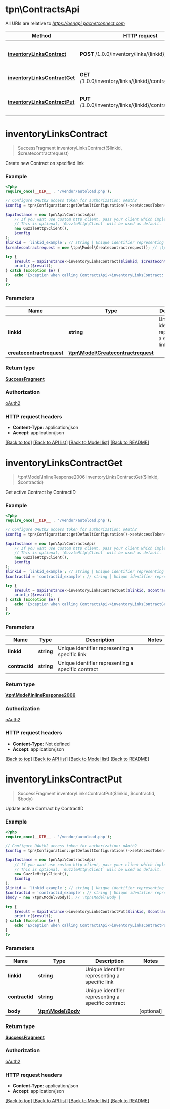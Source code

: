 # tpn\ContractsApi

All URIs are relative to *https://penapi.pacnetconnect.com*

Method | HTTP request | Description
------------- | ------------- | -------------
[**inventoryLinksContract**](ContractsApi.md#inventoryLinksContract) | **POST** /1.0.0/inventory/links/{linkid}/contract | Create new Contract on specified link
[**inventoryLinksContractGet**](ContractsApi.md#inventoryLinksContractGet) | **GET** /1.0.0/inventory/links/{linkid}/contract/{contractid} | Get active Contract by ContractID
[**inventoryLinksContractPut**](ContractsApi.md#inventoryLinksContractPut) | **PUT** /1.0.0/inventory/links/{linkid}/contract/{contractid} | Update active Contract by ContractID


# **inventoryLinksContract**
> SuccessFragment inventoryLinksContract($linkid, $createcontractrequest)

Create new Contract on specified link

### Example
```php
<?php
require_once(__DIR__ . '/vendor/autoload.php');

// Configure OAuth2 access token for authorization: oAuth2
$config = tpn\Configuration::getDefaultConfiguration()->setAccessToken('YOUR_ACCESS_TOKEN');

$apiInstance = new tpn\Api\ContractsApi(
    // If you want use custom http client, pass your client which implements `GuzzleHttp\ClientInterface`.
    // This is optional, `GuzzleHttp\Client` will be used as default.
    new GuzzleHttp\Client(),
    $config
);
$linkid = 'linkid_example'; // string | Unique identifier representing a specific link
$createcontractrequest = new \tpn\Model\Createcontractrequest(); // \tpn\Model\Createcontractrequest | 

try {
    $result = $apiInstance->inventoryLinksContract($linkid, $createcontractrequest);
    print_r($result);
} catch (Exception $e) {
    echo 'Exception when calling ContractsApi->inventoryLinksContract: ', $e->getMessage(), PHP_EOL;
}
?>
```

### Parameters

Name | Type | Description  | Notes
------------- | ------------- | ------------- | -------------
 **linkid** | **string**| Unique identifier representing a specific link |
 **createcontractrequest** | [**\tpn\Model\Createcontractrequest**](../Model/Createcontractrequest.md)|  | [optional]

### Return type

[**SuccessFragment**](../Model/SuccessFragment.md)

### Authorization

[oAuth2](../../README.md#oAuth2)

### HTTP request headers

 - **Content-Type**: application/json
 - **Accept**: application/json

[[Back to top]](#) [[Back to API list]](../../README.md#documentation-for-api-endpoints) [[Back to Model list]](../../README.md#documentation-for-models) [[Back to README]](../../README.md)

# **inventoryLinksContractGet**
> \tpn\Model\InlineResponse2006 inventoryLinksContractGet($linkid, $contractid)

Get active Contract by ContractID

### Example
```php
<?php
require_once(__DIR__ . '/vendor/autoload.php');

// Configure OAuth2 access token for authorization: oAuth2
$config = tpn\Configuration::getDefaultConfiguration()->setAccessToken('YOUR_ACCESS_TOKEN');

$apiInstance = new tpn\Api\ContractsApi(
    // If you want use custom http client, pass your client which implements `GuzzleHttp\ClientInterface`.
    // This is optional, `GuzzleHttp\Client` will be used as default.
    new GuzzleHttp\Client(),
    $config
);
$linkid = 'linkid_example'; // string | Unique identifier representing a specific link
$contractid = 'contractid_example'; // string | Unique identifier representing a specific contract

try {
    $result = $apiInstance->inventoryLinksContractGet($linkid, $contractid);
    print_r($result);
} catch (Exception $e) {
    echo 'Exception when calling ContractsApi->inventoryLinksContractGet: ', $e->getMessage(), PHP_EOL;
}
?>
```

### Parameters

Name | Type | Description  | Notes
------------- | ------------- | ------------- | -------------
 **linkid** | **string**| Unique identifier representing a specific link |
 **contractid** | **string**| Unique identifier representing a specific contract |

### Return type

[**\tpn\Model\InlineResponse2006**](../Model/InlineResponse2006.md)

### Authorization

[oAuth2](../../README.md#oAuth2)

### HTTP request headers

 - **Content-Type**: Not defined
 - **Accept**: application/json

[[Back to top]](#) [[Back to API list]](../../README.md#documentation-for-api-endpoints) [[Back to Model list]](../../README.md#documentation-for-models) [[Back to README]](../../README.md)

# **inventoryLinksContractPut**
> SuccessFragment inventoryLinksContractPut($linkid, $contractid, $body)

Update active Contract by ContractID

### Example
```php
<?php
require_once(__DIR__ . '/vendor/autoload.php');

// Configure OAuth2 access token for authorization: oAuth2
$config = tpn\Configuration::getDefaultConfiguration()->setAccessToken('YOUR_ACCESS_TOKEN');

$apiInstance = new tpn\Api\ContractsApi(
    // If you want use custom http client, pass your client which implements `GuzzleHttp\ClientInterface`.
    // This is optional, `GuzzleHttp\Client` will be used as default.
    new GuzzleHttp\Client(),
    $config
);
$linkid = 'linkid_example'; // string | Unique identifier representing a specific link
$contractid = 'contractid_example'; // string | Unique identifier representing a specific contract
$body = new \tpn\Model\Body(); // \tpn\Model\Body | 

try {
    $result = $apiInstance->inventoryLinksContractPut($linkid, $contractid, $body);
    print_r($result);
} catch (Exception $e) {
    echo 'Exception when calling ContractsApi->inventoryLinksContractPut: ', $e->getMessage(), PHP_EOL;
}
?>
```

### Parameters

Name | Type | Description  | Notes
------------- | ------------- | ------------- | -------------
 **linkid** | **string**| Unique identifier representing a specific link |
 **contractid** | **string**| Unique identifier representing a specific contract |
 **body** | [**\tpn\Model\Body**](../Model/Body.md)|  | [optional]

### Return type

[**SuccessFragment**](../Model/SuccessFragment.md)

### Authorization

[oAuth2](../../README.md#oAuth2)

### HTTP request headers

 - **Content-Type**: application/json
 - **Accept**: application/json

[[Back to top]](#) [[Back to API list]](../../README.md#documentation-for-api-endpoints) [[Back to Model list]](../../README.md#documentation-for-models) [[Back to README]](../../README.md)

